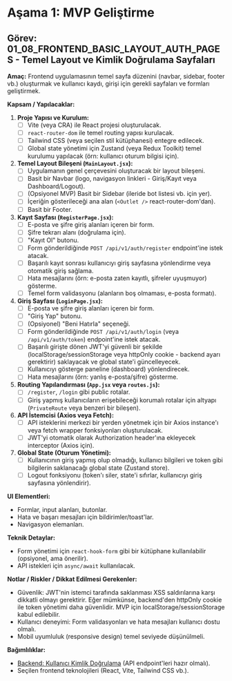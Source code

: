# Aşama 1: MVP Geliştirme
## Görev: 01_08_FRONTEND_BASIC_LAYOUT_AUTH_PAGES - Temel Layout ve Kimlik Doğrulama Sayfaları

**Amaç:** Frontend uygulamasının temel sayfa düzenini (navbar, sidebar, footer vb.) oluşturmak ve kullanıcı kaydı, girişi için gerekli sayfaları ve formları geliştirmek.

**Kapsam / Yapılacaklar:**
1.  **Proje Yapısı ve Kurulum:**
    - [ ] Vite (veya CRA) ile React projesi oluşturulacak.
    - [ ] `react-router-dom` ile temel routing yapısı kurulacak.
    - [ ] Tailwind CSS (veya seçilen stil kütüphanesi) entegre edilecek.
    - [ ] Global state yönetimi için Zustand (veya Redux Toolkit) temel kurulumu yapılacak (örn: kullanıcı oturum bilgisi için).
2.  **Temel Layout Bileşeni (`MainLayout.jsx`):**
    - [ ] Uygulamanın genel çerçevesini oluşturacak bir layout bileşeni.
    - [ ] Basit bir Navbar (logo, navigasyon linkleri - Giriş/Kayıt veya Dashboard/Logout).
    - [ ] (Opsiyonel MVP) Basit bir Sidebar (ileride bot listesi vb. için yer).
    - [ ] İçeriğin gösterileceği ana alan (`<Outlet />` react-router-dom'dan).
    - [ ] Basit bir Footer.
3.  **Kayıt Sayfası (`RegisterPage.jsx`):**
    - [ ] E-posta ve şifre giriş alanları içeren bir form.
    - [ ] Şifre tekrarı alanı (doğrulama için).
    - [ ] "Kayıt Ol" butonu.
    - [ ] Form gönderildiğinde `POST /api/v1/auth/register` endpoint'ine istek atacak.
    - [ ] Başarılı kayıt sonrası kullanıcıyı giriş sayfasına yönlendirme veya otomatik giriş sağlama.
    - [ ] Hata mesajlarını (örn: e-posta zaten kayıtlı, şifreler uyuşmuyor) gösterme.
    - [ ] Temel form validasyonu (alanların boş olmaması, e-posta formatı).
4.  **Giriş Sayfası (`LoginPage.jsx`):**
    - [ ] E-posta ve şifre giriş alanları içeren bir form.
    - [ ] "Giriş Yap" butonu.
    - [ ] (Opsiyonel) "Beni Hatırla" seçeneği.
    - [ ] Form gönderildiğinde `POST /api/v1/auth/login` (veya `/api/v1/auth/token`) endpoint'ine istek atacak.
    - [ ] Başarılı girişte dönen JWT'yi güvenli bir şekilde (localStorage/sessionStorage veya httpOnly cookie - backend ayarı gerektirir) saklayacak ve global state'i güncelleyecek.
    - [ ] Kullanıcıyı gösterge paneline (dashboard) yönlendirecek.
    - [ ] Hata mesajlarını (örn: yanlış e-posta/şifre) gösterme.
5.  **Routing Yapılandırması (`App.jsx` veya `routes.js`):**
    - [ ] `/register`, `/login` gibi public rotalar.
    - [ ] Giriş yapmış kullanıcıların erişebileceği korumalı rotalar için altyapı (`PrivateRoute` veya benzeri bir bileşen).
6.  **API İstemcisi (Axios veya Fetch):**
    - [ ] API isteklerini merkezi bir yerden yönetmek için bir Axios instance'ı veya fetch wrapper fonksiyonları oluşturulacak.
    - [ ] JWT'yi otomatik olarak Authorization header'ına ekleyecek interceptor (Axios için).
7.  **Global State (Oturum Yönetimi):**
    - [ ] Kullanıcının giriş yapmış olup olmadığı, kullanıcı bilgileri ve token gibi bilgilerin saklanacağı global state (Zustand store).
    - [ ] Logout fonksiyonu (token'ı siler, state'i sıfırlar, kullanıcıyı giriş sayfasına yönlendirir).

**UI Elementleri:**
*   Formlar, input alanları, butonlar.
*   Hata ve başarı mesajları için bildirimler/toast'lar.
*   Navigasyon elemanları.

**Teknik Detaylar:**
*   Form yönetimi için `react-hook-form` gibi bir kütüphane kullanılabilir (opsiyonel, ama önerilir).
*   API istekleri için `async/await` kullanılacak.

**Notlar / Riskler / Dikkat Edilmesi Gerekenler:**
*   Güvenlik: JWT'nin istemci tarafında saklanması XSS saldırılarına karşı dikkatli olmayı gerektirir. Eğer mümkünse, backend'den httpOnly cookie ile token yönetimi daha güvenlidir. MVP için localStorage/sessionStorage kabul edilebilir.
*   Kullanıcı deneyimi: Form validasyonları ve hata mesajları kullanıcı dostu olmalı.
*   Mobil uyumluluk (responsive design) temel seviyede düşünülmeli.

**Bağımlılıklar:**
*   [Backend: Kullanıcı Kimlik Doğrulama](01_01_BACKEND_USER_AUTH.md) (API endpoint'leri hazır olmalı).
*   Seçilen frontend teknolojileri (React, Vite, Tailwind CSS vb.).
